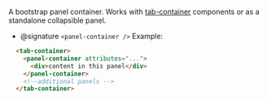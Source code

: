 <!--

@module {can.Component} panel-container <panel-container />
@parent geocola.components

-->

A bootstrap panel container. Works with [tab-container](./tab-container.html) components or as a standalone collapsible panel.
 * @signature `<panel-container />` Example:

 ```html
   <tab-container>
     <panel-container attributes="...">
       <div>content in this panel</div>
     </panel-container>
     <!--additional panels -->
   </tab-container>
 ```

